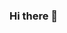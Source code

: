 ### Hi there 👋

<!--
**shermanjill/Shermanjill** is a ✨ _special_ ✨ repository because its `README.md` (this file) appears on your GitHub profile.
- 🌱  I’m an aspiring software developer learning the ropes. I'll be joining the Dow Digital Commerce Team for OJT at the conclusion of my TechElevator training.
- 😄 Pronouns: she/her
- ⚡ Fun fact: My fiancee and I have 4 dogs
-->
